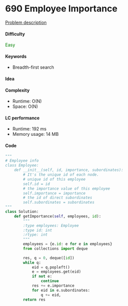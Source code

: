 690 Employee Importance
=======================
[Problem description](https://leetcode.com/problems/employee-importance/)

#### Difficulty
<span style="color:green">Easy</span>

#### Keywords
- Breadth-first search

#### Idea

#### Complexity
- Runtime: O(N)
- Space: O(N)

#### LC performance
- Runtime: 192 ms
- Memory usage: 14 MB

#### Code
```python
"""
# Employee info
class Employee:
    def __init__(self, id, importance, subordinates):
        # It's the unique id of each node.
        # unique id of this employee
        self.id = id
        # the importance value of this employee
        self.importance = importance
        # the id of direct subordinates
        self.subordinates = subordinates
"""
class Solution:
    def getImportance(self, employees, id):
        """
        :type employees: Employee
        :type id: int
        :rtype: int
        """
        employees = {e.id: e for e in employees}
        from collections import deque
        
        res, q = 0, deque([id])
        while q:
            eid = q.popleft()
            e = employees.get(eid)
            if not e:
                continue
            res += e.importance
            for eid in e.subordinates:
                q += eid,
        return res
```